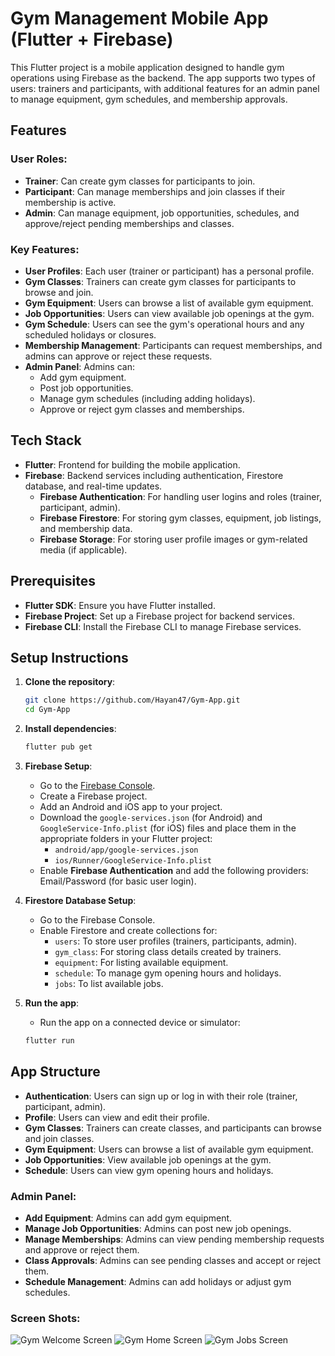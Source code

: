 # Gym Management Mobile App (Flutter + Firebase)

This Flutter project is a mobile application designed to handle gym operations using Firebase as the backend. The app supports two types of users: trainers and participants, with additional features for an admin panel to manage equipment, gym schedules, and membership approvals.

## Features

### User Roles:
- **Trainer**: Can create gym classes for participants to join.
- **Participant**: Can manage memberships and join classes if their membership is active.
- **Admin**: Can manage equipment, job opportunities, schedules, and approve/reject pending memberships and classes.

### Key Features:
- **User Profiles**: Each user (trainer or participant) has a personal profile.
- **Gym Classes**: Trainers can create gym classes for participants to browse and join.
- **Gym Equipment**: Users can browse a list of available gym equipment.
- **Job Opportunities**: Users can view available job openings at the gym.
- **Gym Schedule**: Users can see the gym's operational hours and any scheduled holidays or closures.
- **Membership Management**: Participants can request memberships, and admins can approve or reject these requests.
- **Admin Panel**: Admins can:
  - Add gym equipment.
  - Post job opportunities.
  - Manage gym schedules (including adding holidays).
  - Approve or reject gym classes and memberships.

## Tech Stack

- **Flutter**: Frontend for building the mobile application.
- **Firebase**: Backend services including authentication, Firestore database, and real-time updates.
  - **Firebase Authentication**: For handling user logins and roles (trainer, participant, admin).
  - **Firebase Firestore**: For storing gym classes, equipment, job listings, and membership data.
  - **Firebase Storage**: For storing user profile images or gym-related media (if applicable).

## Prerequisites

- **Flutter SDK**: Ensure you have Flutter installed.
- **Firebase Project**: Set up a Firebase project for backend services.
- **Firebase CLI**: Install the Firebase CLI to manage Firebase services.

## Setup Instructions

1. **Clone the repository**:
    ```bash
    git clone https://github.com/Hayan47/Gym-App.git
    cd Gym-App
    ```

2. **Install dependencies**:
    ```bash
    flutter pub get
    ```

3. **Firebase Setup**:
    - Go to the [Firebase Console](https://console.firebase.google.com/).
    - Create a Firebase project.
    - Add an Android and iOS app to your project.
    - Download the `google-services.json` (for Android) and `GoogleService-Info.plist` (for iOS) files and place them in the appropriate folders in your Flutter project:
        - `android/app/google-services.json`
        - `ios/Runner/GoogleService-Info.plist`
    - Enable **Firebase Authentication** and add the following providers: Email/Password (for basic user login).

4. **Firestore Database Setup**:
    - Go to the Firebase Console.
    - Enable Firestore and create collections for:
      - `users`: To store user profiles (trainers, participants, admin).
      - `gym_class`: For storing class details created by trainers.
      - `equipment`: For listing available equipment.
      - `schedule`: To manage gym opening hours and holidays.
      - `jobs`: To list available jobs.


5. **Run the app**:
    - Run the app on a connected device or simulator:
    ```bash
    flutter run
    ```

## App Structure

- **Authentication**: Users can sign up or log in with their role (trainer, participant, admin).
- **Profile**: Users can view and edit their profile.
- **Gym Classes**: Trainers can create classes, and participants can browse and join classes.
- **Gym Equipment**: Users can browse a list of available gym equipment.
- **Job Opportunities**: View available job openings at the gym.
- **Schedule**: Users can view gym opening hours and holidays.

### Admin Panel:
- **Add Equipment**: Admins can add gym equipment.
- **Manage Job Opportunities**: Admins can post new job openings.
- **Manage Memberships**: Admins can view pending membership requests and approve or reject them.
- **Class Approvals**: Admins can see pending classes and accept or reject them.
- **Schedule Management**: Admins can add holidays or adjust gym schedules.

### Screen Shots:
![Gym Welcome Screen](https://github.com/Hayan47/Hayan47/blob/main/photo_2024-09-24_11-46-08.jpg)
![Gym Home Screen](https://github.com/Hayan47/Hayan47/blob/main/photo_2024-09-24_11-44-05.jpg)
![Gym Jobs Screen](https://github.com/Hayan47/Hayan47/blob/main/photo_2024-09-24_11-43-59.jpg)
